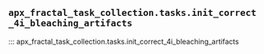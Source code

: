 ## `apx_fractal_task_collection.tasks.init_correct_4i_bleaching_artifacts`

::: apx_fractal_task_collection.tasks.init_correct_4i_bleaching_artifacts

